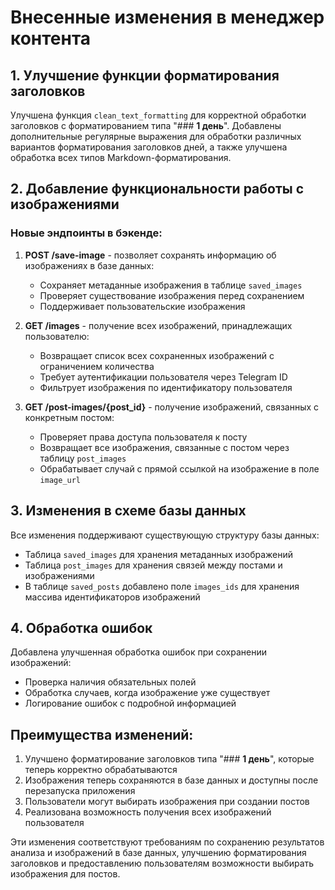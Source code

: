 # Внесенные изменения в менеджер контента

## 1. Улучшение функции форматирования заголовков

Улучшена функция `clean_text_formatting` для корректной обработки заголовков с форматированием типа "### **1 день**". Добавлены дополнительные регулярные выражения для обработки различных вариантов форматирования заголовков дней, а также улучшена обработка всех типов Markdown-форматирования.

## 2. Добавление функциональности работы с изображениями

### Новые эндпоинты в бэкенде:

1. **POST /save-image** - позволяет сохранять информацию об изображениях в базе данных:
   - Сохраняет метаданные изображения в таблице `saved_images`
   - Проверяет существование изображения перед сохранением
   - Поддерживает пользовательские изображения

2. **GET /images** - получение всех изображений, принадлежащих пользователю:
   - Возвращает список всех сохраненных изображений с ограничением количества
   - Требует аутентификации пользователя через Telegram ID
   - Фильтрует изображения по идентификатору пользователя

3. **GET /post-images/{post_id}** - получение изображений, связанных с конкретным постом:
   - Проверяет права доступа пользователя к посту
   - Возвращает все изображения, связанные с постом через таблицу `post_images`
   - Обрабатывает случай с прямой ссылкой на изображение в поле `image_url`

## 3. Изменения в схеме базы данных

Все изменения поддерживают существующую структуру базы данных:
- Таблица `saved_images` для хранения метаданных изображений
- Таблица `post_images` для хранения связей между постами и изображениями
- В таблице `saved_posts` добавлено поле `images_ids` для хранения массива идентификаторов изображений

## 4. Обработка ошибок

Добавлена улучшенная обработка ошибок при сохранении изображений:
- Проверка наличия обязательных полей
- Обработка случаев, когда изображение уже существует
- Логирование ошибок с подробной информацией

## Преимущества изменений:

1. Улучшено форматирование заголовков типа "### **1 день**", которые теперь корректно обрабатываются
2. Изображения теперь сохраняются в базе данных и доступны после перезапуска приложения
3. Пользователи могут выбирать изображения при создании постов
4. Реализована возможность получения всех изображений пользователя

Эти изменения соответствуют требованиям по сохранению результатов анализа и изображений в базе данных, улучшению форматирования заголовков и предоставлению пользователям возможности выбирать изображения для постов. 